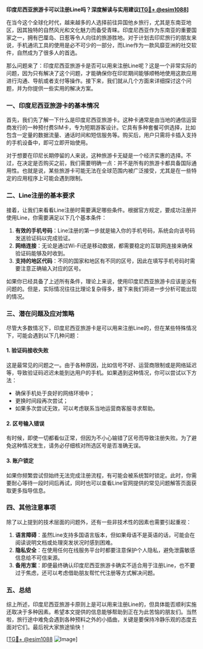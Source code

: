 **印度尼西亚旅游卡可以注册Line吗？深度解读与实用建议[[TG💪+ @esim1088](https://t.me/s/esim1088)]**

在当今这个全球化时代，越来越多的人选择前往异国他乡旅行，尤其是东南亚地区，因其独特的自然风光和文化魅力而备受青睐。印度尼西亚作为东南亚的重要国家之一，拥有巴厘岛、日惹等令人向往的旅游胜地。对于计划去印尼旅行的朋友来说，手机通讯工具的使用是必不可少的一部分，而Line作为一款风靡亚洲的社交软件，自然成为了很多人的首选。

那么问题来了：印度尼西亚旅游卡是否可以用来注册Line呢？这是一个非常实际的问题，因为只有解决了这个问题，才能确保你在印尼期间能够顺畅地使用这款应用进行沟通、导航或者支付等操作。接下来，我们就从几个方面来详细探讨这个问题，并为你提供一些实用的解决方案。

### 一、印度尼西亚旅游卡的基本情况

首先，我们先了解一下什么是印度尼西亚旅游卡。这种卡通常是由当地的通信运营商发行的一种预付费SIM卡，专为短期游客设计。它具有多种套餐可供选择，比如包含一定量的数据流量、通话时间和短信服务等。购买后，用户只需将卡插入支持的手机设备中，即可立即开始使用。

对于想要在印尼长期停留的人来说，这种旅游卡无疑是一个经济实惠的选择。不过，在决定是否购买之前，我们需要明确一点：并不是所有的旅游卡都具备国际通用性。也就是说，某些旅游卡可能无法在全球范围内被广泛接受，尤其是在一些特定的应用程序上可能会遇到限制。

### 二、Line注册的基本要求

接着，让我们来看看Line注册时需要满足哪些条件。根据官方规定，要成功注册并使用Line，你需要满足以下几个基本条件：

1. **有效的手机号码**：Line注册的第一步就是输入你的手机号码，系统会向该号码发送验证码以完成验证。
2. **网络连接**：无论是通过Wi-Fi还是移动数据，都需要稳定的互联网连接来确保验证码能够及时收到。
3. **支持的地区代码**：不同的国家和地区有不同的区号，因此在填写手机号码时需要注意正确输入对应的区号。

如果你已经具备了上述所有条件，理论上来说，使用印度尼西亚旅游卡应该是没有问题的。但是，实际情况往往比理论复杂得多，接下来我们将进一步分析可能出现的情况。

### 三、潜在问题及应对策略

尽管大多数情况下，印度尼西亚旅游卡是可以用来注册Line的，但在某些特殊情况下，可能会遇到以下几种问题：

#### 1. 验证码接收失败

这是最常见的问题之一。由于各种原因，比如信号不好、运营商限制或是网络延迟等，导致验证码迟迟未能到达用户的手机。如果遇到这种情况，你可以尝试以下方法：

- 确保手机处于良好的网络环境中；
- 更换时间段再次尝试；
- 如果多次尝试无效，可以考虑联系当地运营商客服寻求帮助。

#### 2. 区号输入错误

有时候，即使一切都看似正常，但因为不小心输错了区号而导致注册失败。为了避免这种情况发生，请务必仔细核对所选区号是否准确无误。

#### 3. 账户锁定

如果你频繁尝试但始终无法完成注册流程，有可能会被系统暂时锁定。此时，你需要耐心等待一段时间后再试，同时也可以查看Line官网提供的常见问题解答页面获取更多指导信息。

### 四、其他注意事项

除了以上提到的技术层面的问题外，还有一些非技术性的因素也需要引起重视：

1. **语言障碍**：虽然Line支持多国语言版本，但如果母语不是英语的话，可能会在阅读说明文档或处理突发状况时感到困难。
2. **隐私安全**：在使用任何在线服务平台时都要注意保护个人隐私，避免泄露敏感信息给不可信来源。
3. **备用方案**：即便最终确认印度尼西亚旅游卡确实不适合用于注册Line，也不要过于焦虑，还可以考虑借助朋友帮忙代注册等方式解决问题。

### 五、总结

综上所述，印度尼西亚旅游卡原则上是可以用来注册Line的，但具体能否顺利实施还取决于多种因素。希望本文提供的信息能够帮助到正在为此苦恼的朋友们。当然啦，旅行途中难免会遇到各种预料之外的小插曲，关键是要保持冷静乐观的态度去面对它们。最后祝大家旅途愉快！

[[TG💪+ @esim1088](https://t.me/s/esim1088) ![Image](https://i.postimg.cc/4NQfJmqS/Snipaste-2025-05-13-00-14-12.png)]
